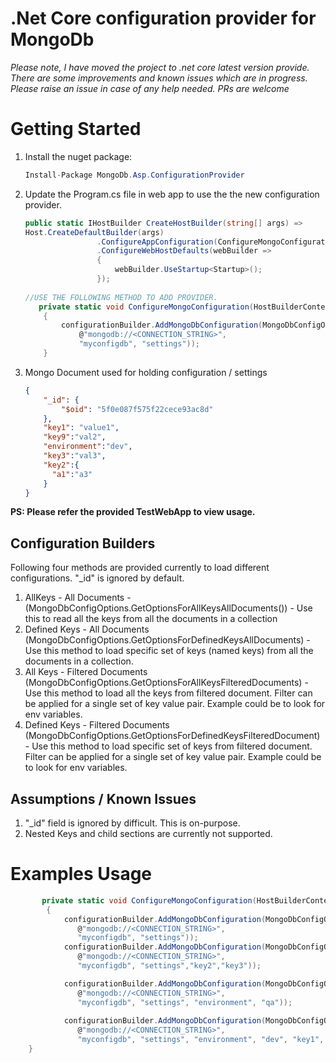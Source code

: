 # .Net Core configuration provider for MongoDb

*Please note, I have moved the project to .net core latest version provide. There are some improvements and known issues which are in progress. Please raise an issue in case of any help needed. PRs are welcome*

# Getting Started

1. Install the nuget package: 

   ```c#
   Install-Package MongoDb.Asp.ConfigurationProvider
   ```

   

2. Update the Program.cs file in web app to use the the new configuration provider. 
               

   ```c#
   public static IHostBuilder CreateHostBuilder(string[] args) =>
   Host.CreateDefaultBuilder(args)
                   .ConfigureAppConfiguration(ConfigureMongoConfiguration) //THIS LINE IS ADDED TO ADD DELEGATE
                   .ConfigureWebHostDefaults(webBuilder =>
                   {
                       webBuilder.UseStartup<Startup>();
                   });
                   
   //USE THE FOLLOWING METHOD TO ADD PROVIDER.
      private static void ConfigureMongoConfiguration(HostBuilderContext arg1, IConfigurationBuilder configurationBuilder)
       {
           configurationBuilder.AddMongoDbConfiguration(MongoDbConfigOptions.GetOptionsForAllKeysAllDocuments(
               @"mongodb://<CONNECTION_STRING>",
               "myconfigdb", "settings"));
       }
   ```

3. Mongo Document used for holding configuration / settings

   ```json
   {
       "_id": {
           "$oid": "5f0e087f575f22cece93ac8d"
       },
       "key1": "value1",
       "key9":"val2",
       "environment":"dev",
       "key3":"val3",
       "key2":{
         "a1":"a3"
       }
   }
   ```



**PS: Please refer the provided TestWebApp to view usage.**



## Configuration Builders

Following four methods are provided currently to load different configurations. "_id" is ignored by default.

1. AllKeys - All Documents - (MongoDbConfigOptions.GetOptionsForAllKeysAllDocuments()) - Use this to read all the keys from all the documents in a collection
2. Defined Keys - All Documents (MongoDbConfigOptions.GetOptionsForDefinedKeysAllDocuments)  - Use this method to load specific set of keys (named keys) from all the documents in a collection.
3. All Keys - Filtered Documents  (MongoDbConfigOptions.GetOptionsForAllKeysFilteredDocuments) - Use this method to load all the keys from filtered document. Filter can be applied for a single set of key value pair. Example could be to look for env variables.
4. Defined Keys - Filtered Documents (MongoDbConfigOptions.GetOptionsForDefinedKeysFilteredDocument) - Use this method to load specific set of keys from filtered document. Filter can be applied for a single set of key value pair. Example could be to look for env variables.





## Assumptions / Known Issues

1. "_id" field is ignored by difficult. This is on-purpose.
2. Nested Keys and child sections are currently not supported.



# Examples Usage

 

```c#
       private static void ConfigureMongoConfiguration(HostBuilderContext arg1, IConfigurationBuilder configurationBuilder)
        {
            configurationBuilder.AddMongoDbConfiguration(MongoDbConfigOptions.GetOptionsForAllKeysAllDocuments(
               @"mongodb://<CONNECTION_STRING>",
               "myconfigdb", "settings"));
            configurationBuilder.AddMongoDbConfiguration(MongoDbConfigOptions.GetOptionsForDefinedKeysAllDocuments(
               @"mongodb://<CONNECTION_STRING>",
               "myconfigdb", "settings","key2","key3"));

            configurationBuilder.AddMongoDbConfiguration(MongoDbConfigOptions.GetOptionsForAllKeysFilteredDocuments(
               @"mongodb://<CONNECTION_STRING>",
               "myconfigdb", "settings", "environment", "qa"));
        
            configurationBuilder.AddMongoDbConfiguration(MongoDbConfigOptions.GetOptionsForDefinedKeysFilteredDocument(
               @"mongodb://<CONNECTION_STRING>",
               "myconfigdb", "settings", "environment", "dev", "key1", "key2", "key9"));
    }
```
